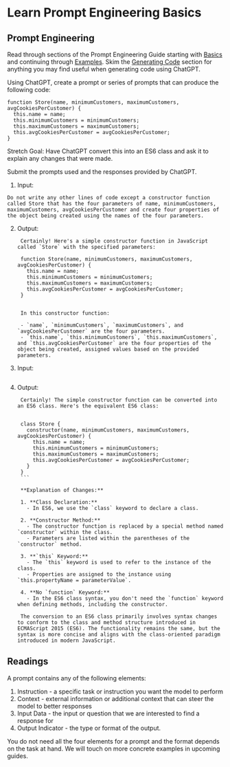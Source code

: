 # Learn Prompt Engineering Basics

## Prompt Engineering

Read through sections of the Prompt Engineering Guide starting with [Basics](https://www.promptingguide.ai/introduction/basics) and continuing through [Examples](https://www.promptingguide.ai/introduction/examples). Skim the [Generating Code](https://www.promptingguide.ai/applications/coding) section for anything you may find useful when generating code using ChatGPT.

Using ChatGPT, create a prompt or series of prompts that can produce the following code:

    function Store(name, minimumCustomers, maximumCustomers, avgCookiesPerCustomer) {
      this.name = name;
      this.minimumCustomers = minimumCustomers;
      this.maximumCustomers = maximumCustomers;
      this.avgCookiesPerCustomer = avgCookiesPerCustomer;
    }

Stretch Goal: Have ChatGPT convert this into an ES6 class and ask it to explain any changes that were made.

Submit the prompts used and the responses provided by ChatGPT.

1. Input:

```Do not write any other lines of code except a constructor function called Store that has the four parameters of name, minimumCustomers, maximumCustomers, avgCookiesPerCustomer and create four properties of the object being created using the names of the four parameters.```

2. Output:

        Certainly! Here's a simple constructor function in JavaScript called `Store` with the specified parameters:

        function Store(name, minimumCustomers, maximumCustomers, avgCookiesPerCustomer) {
          this.name = name;
          this.minimumCustomers = minimumCustomers;
          this.maximumCustomers = maximumCustomers;
          this.avgCookiesPerCustomer = avgCookiesPerCustomer;
        }


        In this constructor function:

        - `name`, `minimumCustomers`, `maximumCustomers`, and `avgCookiesPerCustomer` are the four parameters.
        - `this.name`, `this.minimumCustomers`, `this.maximumCustomers`, and `this.avgCookiesPerCustomer` are the four properties of the object being created, assigned values based on the provided parameters.

3. Input:

```Convert the simple constructor function above into ES6 class and explain the changes that were made
```
4. Output:

        Certainly! The simple constructor function can be converted into an ES6 class. Here's the equivalent ES6 class:


        class Store {
          constructor(name, minimumCustomers, maximumCustomers, avgCookiesPerCustomer) {
            this.name = name;
            this.minimumCustomers = minimumCustomers;
            this.maximumCustomers = maximumCustomers;
            this.avgCookiesPerCustomer = avgCookiesPerCustomer;
          }
        }
        ```

        **Explanation of Changes:**

        1. **Class Declaration:**
          - In ES6, we use the `class` keyword to declare a class.

        2. **Constructor Method:**
          - The constructor function is replaced by a special method named `constructor` within the class.
          - Parameters are listed within the parentheses of the `constructor` method.

        3. **`this` Keyword:**
          - The `this` keyword is used to refer to the instance of the class.
          - Properties are assigned to the instance using `this.propertyName = parameterValue`.

        4. **No `function` Keyword:**
          - In the ES6 class syntax, you don't need the `function` keyword when defining methods, including the constructor.

        The conversion to an ES6 class primarily involves syntax changes to conform to the class and method structure introduced in ECMAScript 2015 (ES6). The functionality remains the same, but the syntax is more concise and aligns with the class-oriented paradigm introduced in modern JavaScript.





## Readings


A prompt contains any of the following elements:

1. Instruction - a specific task or instruction you want the model to perform
2. Context - external information or additional context that can steer the model to better responses
3. Input Data - the input or question that we are interested to find a response for
4. Output Indicator - the type or format of the output.

You do not need all the four elements for a prompt and the format depends on the task at hand. We will touch on more concrete examples in upcoming guides.
